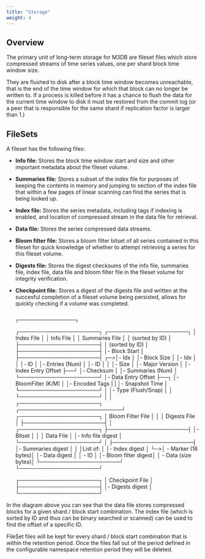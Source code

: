 ```yaml
---
title: "Storage"
weight: 4
---
```


## Overview

The primary unit of long-term storage for M3DB are fileset files which store compressed streams of time series values, one per shard block time window size.

They are flushed to disk after a block time window becomes unreachable, that is the end of the time window for which that block can no longer be written to.  If a process is killed before it has a chance to flush the data for the current time window to disk it must be restored from the commit log (or a peer that is responsible for the same shard if replication factor is larger than 1.)

## FileSets

A fileset has the following files:

-   **Info file:** Stores the block time window start and size and other important metadata about the fileset volume.
-   **Summaries file:** Stores a subset of the index file for purposes of keeping the contents in memory and jumping to section of the index file that within a few pages of linear scanning can find the series that is being looked up.
-   **Index file:** Stores the series metadata, including tags if indexing is enabled, and location of compressed stream in the data file for retrieval.
-   **Data file:** Stores the series compressed data streams.
-   **Bloom filter file:** Stores a bloom filter bitset of all series contained in this fileset for quick knowledge of whether to attempt retrieving a series for this fileset volume.
-   **Digests file:** Stores the digest checksums of the info file, summaries file, index file, data file and bloom filter file in the fileset volume for integrity verification.
-   **Checkpoint file:** Stores a digest of the digests file and written at the succesful completion of a fileset volume being persisted, allows for quickly checking if a volume was completed.


                                                         ┌─────────────────────┐
    ┌─────────────────────┐  ┌─────────────────────┐     │     Index File      │
    │      Info File      │  │   Summaries File    │     │   (sorted by ID)    │
    ├─────────────────────┤  │   (sorted by ID)    │     ├─────────────────────┤
    │- Block Start        │  ├─────────────────────┤  ┌─>│- Idx                │
    │- Block Size         │  │- Idx                │  │  │- ID                 │
    │- Entries (Num)      │  │- ID                 │  │  │- Size               │
    │- Major Version      │  │- Index Entry Offset ├──┘  │- Checksum           │
    │- Summaries (Num)    │  └─────────────────────┘     │- Data Entry Offset  ├──┐
    │- BloomFilter (K/M)  │                              │- Encoded Tags       |  |
    │- Snapshot Time      │                              └─────────────────────┘  │
    │- Type (Flush/Snap)  │                                                       │
    └─────────────────────┘                                                       │
                                                                                  │
                             ┌─────────────────────┐  ┌───────────────────────────┘
    ┌─────────────────────┐  │  Bloom Filter File  │  │
    │    Digests File     │  ├─────────────────────┤  │  ┌─────────────────────┐
    ├─────────────────────┤  │- Bitset             │  │  │      Data File      │
    │- Info file digest   │  └─────────────────────┘  │  ├─────────────────────┤
    │- Summaries digest   │                           │  │List of:             │
    │- Index digest       │                           └─>│  - Marker (16 bytes)│
    │- Data digest        │                              │  - ID               │
    │- Bloom filter digest│                              │  - Data (size bytes)│
    └─────────────────────┘                              └─────────────────────┘

    ┌─────────────────────┐
    │   Checkpoint File   │
    ├─────────────────────┤
    │- Digests digest     │
    └─────────────────────┘

In the diagram above you can see that the data file stores compressed blocks for a given shard / block start combination. The index file (which is sorted by ID and thus can be binary searched or scanned) can be used to find the offset of a specific ID.

FileSet files will be kept for every shard / block start combination that is within the retention period. Once the files fall out of the period defined in the configurable namespace retention period they will be deleted.
